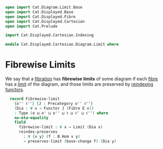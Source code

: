 ```agda
open import Cat.Diagram.Limit.Base
open import Cat.Displayed.Base
open import Cat.Displayed.Fibre
open import Cat.Displayed.Cartesian
open import Cat.Prelude

import Cat.Displayed.Cartesian.Indexing

module Cat.Displayed.Cartesian.Diagram.Limit where
```

# Fibrewise Limits

<!--
```agda
module _ 
  {o ℓ o' ℓ'} {B : Precategory o ℓ} {E : Displayed B o' ℓ'}
  (fib : Cartesian-fibration E)
  where
  private
    module B = Precategory B
    module E = Displayed E
    open Cat.Displayed.Cartesian.Indexing E fib
```
-->

We say that a [fibration] has **fibrewise limits** of some diagram
if each [fibre] has a [limit] of the diagram, and those limits are
preserved by [reindexing functors].

[fibration]: Cat.Displayed.Cartesian.html
[fibre]: Cat.Displayed.Fibre.html
[limit]: Cat.Diagram.Limit.Base.html
[reindexing functors]: Cat.Displayed.Cartesian.Indexing.html

```agda
  record Fibrewise-limit
    {o'' ℓ''} {J : Precategory o'' ℓ''}
    (Dia : ∀ x → Functor J (Fibre E x))
    : Type (o ⊔ o' ⊔ o'' ⊔ ℓ ⊔ ℓ' ⊔ ℓ'') where
    no-eta-equality
    field
      fibrewise-limit : ∀ x → Limit (Dia x)
      reindex-preserves
        : ∀ {x y} (f : B.Hom x y)
        → preserves-limit (base-change f) (Dia y)
```
